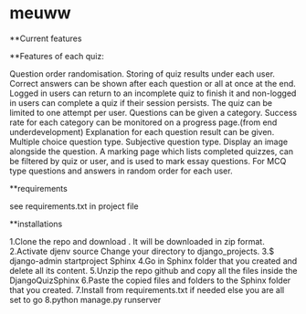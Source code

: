 # meuww
**Current features

**Features of each quiz:

Question order randomisation.
Storing of quiz results under each user.
Correct answers can be shown after each question or all at once at the end.
Logged in users can return to an incomplete quiz to finish it and non-logged in users can complete a quiz if their session persists.
The quiz can be limited to one attempt per user.
Questions can be given a category.
Success rate for each category can be monitored on a progress page.(from end underdevelopment)
Explanation for each question result can be given.
Multiple choice question type.
Subjective question type.
Display an image alongside the question.
A marking page which lists completed quizzes, can be filtered by quiz or user, and is used to mark essay questions.
For MCQ type questions and answers in random order for each user.

**requirements

see requirements.txt in project file

**installations

1.Clone the repo and download . It will be downloaded in zip format.
2.Activate djenv source
Change your directory to django_projects.
3.$ django-admin startproject Sphinx
4.Go in Sphinx folder that you created and delete all its content.
5.Unzip the repo github and copy all the files inside the DjangoQuizSphinx
6.Paste the copied files and folders to the Sphinx folder that you created.
7.Install from requirements.txt if needed else you are all set to go
8.python manage.py runserver
